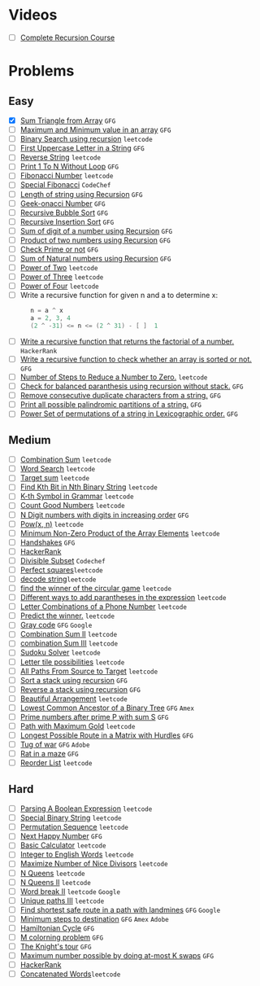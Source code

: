 # Videos
- [ ]  [Complete Recursion Course](https://www.youtube.com/playlist?list=PL9gnSGHSqcnp39cTyB1dTZ2pJ04Xmdrod)

# Problems

## Easy
- [X]  [Sum Triangle from Array](https://www.geeksforgeeks.org/sum-triangle-from-array/) `GFG`
- [ ]  [Maximum and Minimum value in an array](https://www.geeksforgeeks.org/recursive-programs-to-find-minimum-and-maximum-elements-of-array/) `GFG`
- [ ]  [Binary Search using recursion](https://leetcode.com/problems/binary-search/) `leetcode`
- [ ]  [First Uppercase Letter in a String](https://www.geeksforgeeks.org/first-uppercase-letter-in-a-string-iterative-and-recursive/) `GFG`
- [ ]  [Reverse String](https://leetcode.com/problems/reverse-string/) `leetcode`
- [ ]  [Print 1 To N Without Loop](https://practice.geeksforgeeks.org/problems/print-1-to-n-without-using-loops-1587115620/1/) `GFG`
- [ ]  [Fibonacci Number](https://leetcode.com/problems/fibonacci-number/) `leetcode`
- [ ]  [Special Fibonacci](https://www.codechef.com/problems/FIBXOR01/) `CodeChef`
- [ ]  [Length of string using Recursion](https://www.geeksforgeeks.org/program-for-length-of-a-string-using-recursion/) `GFG`
- [ ]  [Geek-onacci Number](https://practice.geeksforgeeks.org/problems/geek-onacci-number/0/) `GFG`
- [ ]  [Recursive Bubble Sort](https://www.geeksforgeeks.org/recursive-bubble-sort/) `GFG`
- [ ]  [Recursive Insertion Sort](https://www.geeksforgeeks.org/recursive-insertion-sort/) `GFG`
- [ ]  [Sum of digit of a number using Recursion](https://www.geeksforgeeks.org/sum-digit-number-using-recursion/) `GFG`
- [ ]  [Product of two numbers using Recursion](https://www.geeksforgeeks.org/product-2-numbers-using-recursion/) `GFG`
- [ ]  [Check Prime or not](https://www.geeksforgeeks.org/recursive-program-prime-number/) `GFG`
- [ ]  [Sum of Natural numbers using Recursion](https://www.geeksforgeeks.org/sum-of-natural-numbers-using-recursion/) `GFG`
- [ ]  [Power of Two](https://leetcode.com/problems/power-of-two/) `leetcode`
- [ ]  [Power of Three](https://leetcode.com/problems/power-of-three/) `leetcode`
- [ ]  [Power of Four](https://leetcode.com/problems/power-of-four/) `leetcode`
- [ ]  Write a recursive function for given n and a to determine x:
```java
      n = a ^ x 
      a = 2, 3, 4
      (2 ^ -31) <= n <= (2 ^ 31) - [ ]  1      
```
- [ ]  [Write a recursive function that returns the factorial of a number.](https://www.hackerrank.com/challenges/30-recursion/problem) `HackerRank`
- [ ]  [Write a recursive function to check whether an array is sorted or not.](https://www.geeksforgeeks.org/program-check-array-sorted-not-iterative-recursive) `GFG`
- [ ]  [Number of Steps to Reduce a Number to Zero.](https://leetcode.com/problems/number-of-steps-to-reduce-a-number-to-zero/) `leetcode`
- [ ]  [Check for balanced paranthesis using recursion without stack.](https://www.geeksforgeeks.org/check-for-balanced-parenthesis-without-using-stack/) `GFG`
- [ ]  [Remove consecutive duplicate characters from a string.](https://www.geeksforgeeks.org/remove-consecutive-duplicates-string/) `GFG` 
- [ ]  [Print all possible palindromic partitions of a string.](https://www.geeksforgeeks.org/given-a-string-print-all-possible-palindromic-partition/) `GFG`
- [ ]  [Power Set of permutations of a string in Lexicographic order.](https://www.geeksforgeeks.org/powet-set-lexicographic-order/) `GFG`

## Medium
- [ ]  [Combination Sum](https://leetcode.com/problems/combination-sum/) `leetcode`
- [ ]  [Word Search](https://leetcode.com/problems/word-search/) `leetcode`
- [ ]  [Target sum](https://leetcode.com/problems/target-sum/) `leetcode`
- [ ]  [Find Kth Bit in Nth Binary String](https://leetcode.com/problems/find-kth-bit-in-nth-binary-string/) `leetcode`
- [ ]  [K-th Symbol in Grammar](https://leetcode.com/problems/k-th-symbol-in-grammar/) `leetcode`
- [ ]  [Count Good Numbers](https://leetcode.com/problems/count-good-numbers/) `leetcode`
- [ ]  [N Digit numbers with digits in increasing order](https://practice.geeksforgeeks.org/problems/n-digit-numbers-with-digits-in-increasing-order5903/1/) `GFG`
- [ ]  [Pow(x, n)](https://leetcode.com/problems/powx-n/) `leetcode`
- [ ]  [Minimum Non-Zero Product of the Array Elements](https://leetcode.com/problems/minimum-non-zero-product-of-the-array-elements/) `leetcode`
- [ ]  [Handshakes](https://practice.geeksforgeeks.org/problems/handshakes1303/1/) `GFG`
- [ ]  [HackerRank](https://www.hackerrank.com/domains/algorithms?filters%5Bsubdomains%5D%5B%5D=recursion&filters%5Bdifficulty%5D%5B%5D=medium)
- [ ]  [Divisible Subset](https://www.codechef.com/problems/DIVSUBS)  `Codechef`
- [ ]  [Perfect squares](https://leetcode.com/problems/perfect-squares/)`leetcode`
- [ ]  [decode string](https://leetcode.com/problems/decode-string/)`leetcode`
- [ ]  [find the winner of the circular game](https://leetcode.com/problems/find-the-winner-of-the-circular-game/) `leetcode`
- [ ]  [Different ways to add parantheses in the expression](https://leetcode.com/problems/different-ways-to-add-parentheses/) `leetcode`
- [ ]  [Letter Combinations of a Phone Number](https://leetcode.com/problems/letter-combinations-of-a-phone-number/) `leetcode`
- [ ]  [Predict the winner.](https://leetcode.com/problems/predict-the-winner/) `leetcode`
- [ ]  [Gray code](https://practice.geeksforgeeks.org/problems/gray-code-1611215248/1/) `GFG` `Google`
- [ ]  [Combination Sum II](https://leetcode.com/problems/combination-sum-ii/) `leetcode`
- [ ]  [combination Sum III](https://leetcode.com/problems/combination-sum-iii/) `leetcode`
- [ ]  [Sudoku Solver](https://leetcode.com/problems/sudoku-solver/) `leetcode`
- [ ]  [Letter tile possibilities](https://leetcode.com/problems/letter-tile-possibilities/) `leetcode`
- [ ]  [All Paths From Source to Target](https://leetcode.com/problems/all-paths-from-source-to-target/) `leetcode`
- [ ]  [Sort a stack using recursion](https://www.geeksforgeeks.org/sort-a-stack-using-recursion/) `GFG`
- [ ]  [Reverse a stack using recursion](https://www.geeksforgeeks.org/reverse-a-stack-using-recursion/) `GFG`
- [ ]  [Beautiful Arrangement](https://leetcode.com/problems/beautiful-arrangement/) `leetcode`
- [ ]  [Lowest Common Ancestor of a Binary Tree](https://practice.geeksforgeeks.org/problems/lowest-common-ancestor-in-a-binary-tree/1/) `GFG` `Amex`
- [ ]  [Prime numbers after prime P with sum S](https://www.geeksforgeeks.org/prime-numbers-after-prime-p-with-sum-s/) `GFG`
- [ ]  [Path with Maximum Gold](https://leetcode.com/problems/path-with-maximum-gold/) `leetcode`
- [ ]  [Longest Possible Route in a Matrix with Hurdles](https://www.geeksforgeeks.org/longest-possible-route-in-a-matrix-with-hurdles/) `GFG`
- [ ]  [Tug of war](https://www.geeksforgeeks.org/tug-of-war/) `GFG` `Adobe`
- [ ]  [Rat in a maze](https://www.geeksforgeeks.org/rat-in-a-maze-backtracking-2/) `GFG`
- [ ]  [Reorder List](https://leetcode.com/problems/reorder-list/) `leetcode`

## Hard
- [ ]  [Parsing A Boolean Expression](https://leetcode.com/problems/parsing-a-boolean-expression/) `leetcode`
- [ ]  [Special Binary String](https://leetcode.com/problems/special-binary-string/) `leetcode`
- [ ]  [Permutation Sequence](https://leetcode.com/problems/permutation-sequence/) `leetcode`
- [ ]  [Next Happy Number](https://practice.geeksforgeeks.org/problems/next-happy-number4538/1/) `GFG`
- [ ]  [Basic Calculator](https://leetcode.com/problems/basic-calculator/) `leetcode`
- [ ]  [Integer to English Words](https://leetcode.com/problems/integer-to-english-words/) `leetcode`
- [ ]  [Maximize Number of Nice Divisors](https://leetcode.com/problems/maximize-number-of-nice-divisors/) `leetcode`
- [ ]  [N Queens](https://leetcode.com/problems/n-queens/) `leetcode`
- [ ]  [N Queens II](https://leetcode.com/problems/n-queens-ii/) `leetcode`
- [ ]  [Word break II](https://leetcode.com/problems/word-break-ii/) `leetcode` `Google`
- [ ]  [Unique paths III](https://leetcode.com/problems/unique-paths-iii/) `leetcode`
- [ ]  [Find shortest safe route in a path with landmines](https://www.geeksforgeeks.org/find-shortest-safe-route-in-a-path-with-landmines/) `GFG` `Google`
- [ ]  [Minimum steps to destination](https://practice.geeksforgeeks.org/problems/minimum-number-of-steps-to-reach-a-given-number5234/1/) `GFG` `Amex` `Adobe`
- [ ]  [Hamiltonian Cycle](https://www.geeksforgeeks.org/hamiltonian-cycle-backtracking-6/) `GFG`
- [ ]  [M colorning problem](https://www.geeksforgeeks.org/m-coloring-problem-backtracking-5/) `GFG`
- [ ]  [The Knight's tour](https://www.geeksforgeeks.org/the-knights-tour-problem-backtracking-1/) `GFG`
- [ ]  [Maximum number possible by doing at-most K swaps](https://www.geeksforgeeks.org/find-maximum-number-possible-by-doing-at-most-k-swaps/) `GFG`
- [ ]  [HackerRank](https://www.hackerrank.com/domains/algorithms?filters%5Bsubdomains%5D%5B%5D=recursion&filters%5Bdifficulty%5D%5B%5D=hard)
- [ ]  [Concatenated Words](https://leetcode.com/problems/concatenated-words/)`leetcode`
